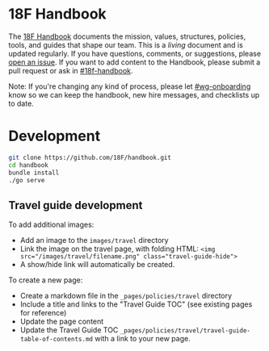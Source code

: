 18F Handbook
========================

The [18F Handbook](https://handbook.18f.gov) documents the mission, values, structures, policies, tools, and guides that shape our team. This is a _living_ document and is updated regularly. If you have questions, comments, or suggestions, please
[open an issue](https://github.com/18F/handbook/issues). If you want to add content to the Handbook, please submit a pull request or ask in [#18f-handbook](https://18f.slack.com/messages/18f-handbook).

Note: If you're changing any kind of process, please let [#wg-onboarding](https://18f.slack.com/messages/wg-onboarding) know so we can keep the handbook, new hire messages, and checklists up to date.

# Development

``` bash
git clone https://github.com/18F/handbook.git
cd handbook
bundle install
./go serve
```

## Travel guide development
To add additional images:
* Add an image to the `images/travel` directory
* Link the image on the travel page, with folding HTML: `<img src="/images/travel/filename.png" class="travel-guide-hide">`
* A show/hide link will automatically be created.

To create a new page:
* Create a markdown file in the `_pages/policies/travel` directory
* Include a title and links to the "Travel Guide TOC" (see existing pages for reference)
* Update the page content
* Update the Travel Guide TOC `_pages/policies/travel/travel-guide-table-of-contents.md` with a link to your new page.
